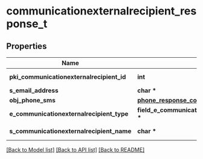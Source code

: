 # communicationexternalrecipient_response_t

## Properties
Name | Type | Description | Notes
------------ | ------------- | ------------- | -------------
**pki_communicationexternalrecipient_id** | **int** | The unique ID of the Communicationexternalrecipient | 
**s_email_address** | **char \*** | The email address. | [optional] 
**obj_phone_sms** | [**phone_response_compound_t**](phone_response_compound.md) \* |  | [optional] 
**e_communicationexternalrecipient_type** | **field_e_communicationexternalrecipient_type_t \*** |  | 
**s_communicationexternalrecipient_name** | **char \*** | The Name of the Communicationexternalrecipient | 

[[Back to Model list]](../README.md#documentation-for-models) [[Back to API list]](../README.md#documentation-for-api-endpoints) [[Back to README]](../README.md)


